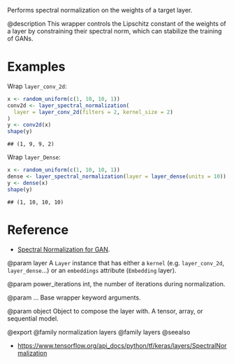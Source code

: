 Performs spectral normalization on the weights of a target layer.

@description
This wrapper controls the Lipschitz constant of the weights of a layer by
constraining their spectral norm, which can stabilize the training of GANs.

# Examples
Wrap `layer_conv_2d`:

```r
x <- random_uniform(c(1, 10, 10, 1))
conv2d <- layer_spectral_normalization(
  layer = layer_conv_2d(filters = 2, kernel_size = 2)
)
y <- conv2d(x)
shape(y)
```

```
## (1, 9, 9, 2)
```

Wrap `layer_Dense`:

```r
x <- random_uniform(c(1, 10, 10, 1))
dense <- layer_spectral_normalization(layer = layer_dense(units = 10))
y <- dense(x)
shape(y)
```

```
## (1, 10, 10, 10)
```

# Reference
- [Spectral Normalization for GAN](https://arxiv.org/abs/1802.05957).

@param layer
A `Layer` instance that
has either a `kernel` (e.g. `layer_conv_2d`, `layer_dense`...)
or an `embeddings` attribute (`Embedding` layer).

@param power_iterations
int, the number of iterations during normalization.

@param ...
Base wrapper keyword arguments.

@param object
Object to compose the layer with. A tensor, array, or sequential model.

@export
@family normalization layers
@family layers
@seealso
+ <https://www.tensorflow.org/api_docs/python/tf/keras/layers/SpectralNormalization>

